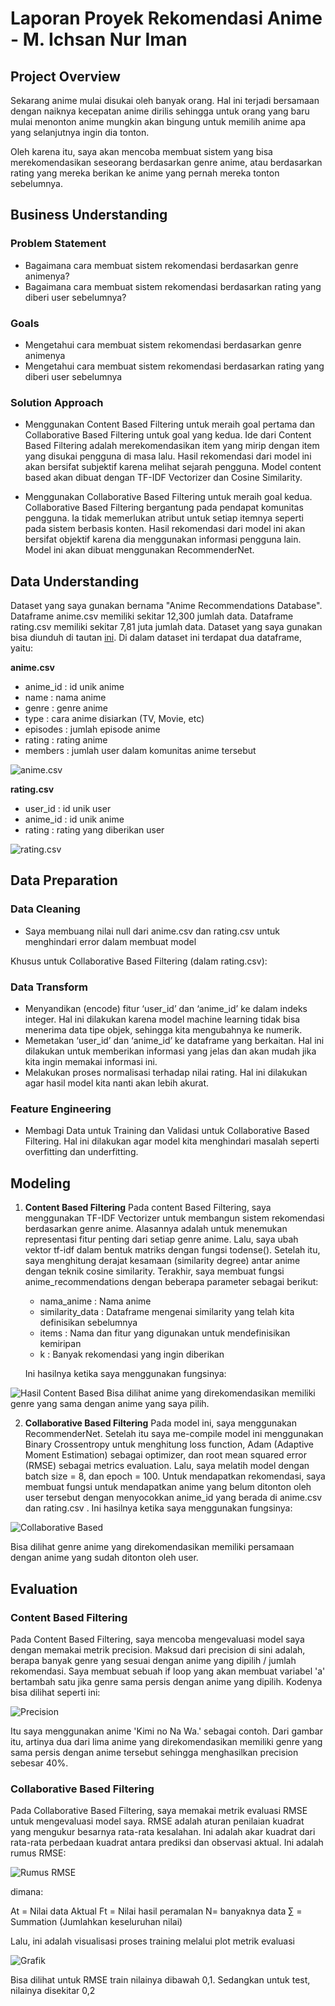 # Laporan Proyek Rekomendasi Anime - M. Ichsan Nur Iman

## Project Overview

Sekarang anime mulai disukai oleh banyak orang. Hal ini terjadi bersamaan dengan naiknya kecepatan anime dirilis sehingga untuk orang yang baru mulai menonton anime mungkin akan bingung untuk memilih anime apa yang selanjutnya ingin dia tonton.

Oleh karena itu, saya akan mencoba membuat sistem yang bisa merekomendasikan seseorang berdasarkan genre anime, atau berdasarkan rating yang mereka berikan ke anime yang pernah mereka tonton sebelumnya.

## Business Understanding

### Problem Statement

- Bagaimana cara membuat sistem rekomendasi berdasarkan genre animenya?
- Bagaimana cara membuat sistem rekomendasi berdasarkan rating yang diberi user sebelumnya?

### Goals

- Mengetahui cara membuat sistem rekomendasi berdasarkan genre animenya
- Mengetahui cara membuat sistem rekomendasi berdasarkan rating yang diberi user sebelumnya

### Solution Approach

- Menggunakan Content Based Filtering untuk meraih goal pertama dan Collaborative Based Filtering untuk goal yang kedua. Ide dari Content Based Filtering adalah merekomendasikan item yang mirip dengan item yang disukai pengguna di masa lalu. Hasil rekomendasi dari model ini akan bersifat subjektif karena melihat sejarah pengguna. Model content based akan dibuat dengan TF-IDF Vectorizer dan Cosine Similarity.

- Menggunakan Collaborative Based Filtering untuk meraih goal kedua. Collaborative Based Filtering bergantung pada pendapat komunitas pengguna. Ia tidak memerlukan atribut untuk setiap itemnya seperti pada sistem berbasis konten. Hasil rekomendasi dari model ini akan bersifat objektif karena dia menggunakan informasi pengguna lain. Model ini akan dibuat menggunakan RecommenderNet.

## Data Understanding

Dataset yang saya gunakan bernama "Anime Recommendations Database". Dataframe anime.csv memiliki sekitar 12,300 jumlah data. Dataframe rating.csv memiliki sekitar 7,81 juta jumlah data. Dataset yang saya gunakan bisa diunduh di tautan [ini](https://www.kaggle.com/CooperUnion/anime-recommendations-database). Di dalam dataset ini terdapat dua dataframe, yaitu:

**anime.csv**
- anime_id : id unik anime
- name : nama anime
- genre : genre anime
- type : cara anime disiarkan (TV, Movie, etc)
- episodes : jumlah episode anime
- rating : rating anime
- members : jumlah user dalam komunitas anime tersebut

![anime.csv](https://raw.githubusercontent.com/tutuna9/Dicoding-Predictive-Analytics/main/Aset%202/anime.csv.png)

**rating.csv**
- user_id : id unik user
- anime_id : id unik anime
- rating : rating yang diberikan user

![rating.csv](https://raw.githubusercontent.com/tutuna9/Dicoding-Predictive-Analytics/main/Aset%202/rating.csv.png)

## Data Preparation

### Data Cleaning

- Saya membuang nilai null dari anime.csv dan rating.csv untuk menghindari error dalam membuat model

Khusus untuk Collaborative Based Filtering (dalam rating.csv):

### Data Transform

- Menyandikan (encode) fitur ‘user_id’ dan ‘anime_id’ ke dalam indeks integer. Hal ini dilakukan karena model machine learning tidak bisa menerima data tipe objek, sehingga kita mengubahnya ke numerik. 
- Memetakan ‘user_id’ dan ‘anime_id’ ke dataframe yang berkaitan. Hal ini dilakukan untuk memberikan informasi yang jelas dan akan mudah jika kita ingin memakai informasi ini.
- Melakukan proses normalisasi terhadap nilai rating. Hal ini dilakukan agar hasil model kita nanti akan lebih akurat.

### Feature Engineering

- Membagi Data untuk Training dan Validasi untuk Collaborative Based Filtering. Hal ini dilakukan agar model kita menghindari masalah seperti overfitting dan underfitting.

## Modeling

1. **Content Based Filtering**
    Pada content Based Filtering, saya menggunakan TF-IDF Vectorizer untuk membangun sistem rekomendasi berdasarkan genre anime. Alasannya adalah untuk menemukan representasi fitur penting dari setiap genre anime. Lalu, saya ubah vektor tf-idf dalam bentuk matriks dengan fungsi todense(). Setelah itu, saya menghitung derajat kesamaan (similarity degree) antar anime dengan teknik cosine similarity. Terakhir, saya membuat fungsi anime_recommendations dengan beberapa parameter sebagai berikut:
    - nama_anime : Nama anime
    - similarity_data : Dataframe mengenai similarity yang telah kita definisikan sebelumnya
    - items : Nama dan fitur yang digunakan untuk mendefinisikan kemiripan
    - k : Banyak rekomendasi yang ingin diberikan
    
    Ini hasilnya ketika saya menggunakan fungsinya:

![Hasil Content Based](https://raw.githubusercontent.com/tutuna9/Dicoding-Predictive-Analytics/main/Aset%202/Content%20Based.png)
    Bisa dilihat anime yang direkomendasikan memiliki genre yang sama dengan anime yang saya pilih.

2. **Collaborative Based Filtering**
    Pada model ini, saya menggunakan RecommenderNet. Setelah itu saya me-compile model ini menggunakan Binary Crossentropy untuk menghitung loss function, Adam (Adaptive Moment Estimation) sebagai optimizer, dan root mean squared error (RMSE) sebagai metrics evaluation. Lalu, saya melatih model dengan batch size = 8, dan epoch = 100. Untuk mendapatkan rekomendasi, saya membuat fungsi untuk mendapatkan anime yang belum ditonton oleh user tersebut dengan menyocokkan anime_id yang berada di anime.csv dan rating.csv . Ini hasilnya ketika saya menggunakan fungsinya:

![Collaborative Based](https://raw.githubusercontent.com/tutuna9/Dicoding-Predictive-Analytics/main/Aset%202/Collaborative%20Based%20(2).png)

Bisa dilihat genre anime yang direkomendasikan memiliki persamaan dengan anime yang sudah ditonton oleh user.
    
## Evaluation

### Content Based Filtering

Pada Content Based Filtering, saya mencoba mengevaluasi model saya dengan memakai metrik precision. Maksud dari precision di sini adalah, berapa banyak genre yang sesuai dengan anime yang dipilih / jumlah rekomendasi. Saya membuat sebuah if loop yang akan membuat variabel 'a' bertambah satu jika genre sama persis dengan anime yang dipilih. Kodenya bisa dilihat seperti ini:

![Precision](https://raw.githubusercontent.com/tutuna9/Dicoding-Predictive-Analytics/main/Aset%202/Precision%20(2).png)

Itu saya menggunakan anime 'Kimi no Na Wa.' sebagai contoh. Dari gambar itu, artinya dua dari lima anime yang direkomendasikan memiliki genre yang sama persis dengan anime tersebut sehingga menghasilkan precision sebesar 40%.

### Collaborative Based Filtering

Pada Collaborative Based Filtering, saya memakai metrik evaluasi RMSE untuk mengevaluasi model saya. RMSE adalah aturan penilaian kuadrat yang mengukur besarnya rata-rata kesalahan. Ini adalah akar kuadrat dari rata-rata perbedaan kuadrat antara prediksi dan observasi aktual. Ini adalah rumus RMSE:

![Rumus RMSE](https://raw.githubusercontent.com/tutuna9/Dicoding-Predictive-Analytics/main/Aset%202/rumus%20rmse.jpg)

dimana:

At = Nilai data Aktual
Ft = Nilai hasil peramalan
N= banyaknya data
∑ = Summation (Jumlahkan keseluruhan  nilai)

Lalu, ini adalah visualisasi proses training melalui plot metrik evaluasi

![Grafik](https://raw.githubusercontent.com/tutuna9/Dicoding-Predictive-Analytics/main/Aset%202/Evaluasi%20Collaborative%20(2).png)

Bisa dilihat untuk RMSE train nilainya dibawah 0,1. Sedangkan untuk test, nilainya disekitar 0,2


